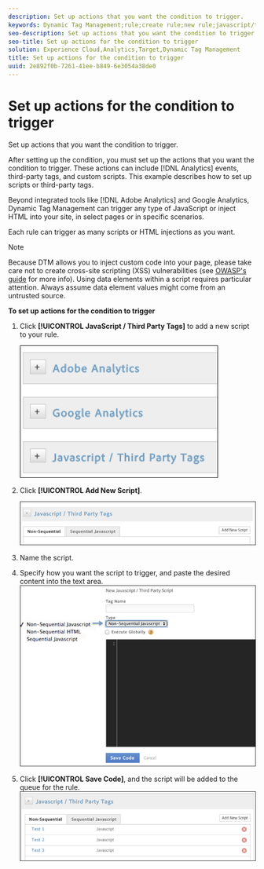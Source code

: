 ```yaml
---
description: Set up actions that you want the condition to trigger.
keywords: Dynamic Tag Management;rule;create rule;new rule;javascript/third party tags;set up actions for condition;add new script;non-sequential javascript;sequential javascript;non-sequential html
seo-description: Set up actions that you want the condition to trigger.
seo-title: Set up actions for the condition to trigger
solution: Experience Cloud,Analytics,Target,Dynamic Tag Management
title: Set up actions for the condition to trigger
uuid: 2e892f0b-7261-41ee-b849-6e3054a38de0
---
```


# Set up actions for the condition to trigger

Set up actions that you want the condition to trigger.

After setting up the condition, you must set up the actions that you want the condition to trigger. These actions can include [!DNL Analytics] events, third-party tags, and custom scripts. This example describes how to set up scripts or third-party tags.

Beyond integrated tools like [!DNL Adobe Analytics] and Google Analytics, Dynamic Tag Management can trigger any type of JavaScript or inject HTML into your site, in select pages or in specific scenarios.

Each rule can trigger as many scripts or HTML injections as you want.

>[!NOTE]
>
>Because DTM allows you to inject custom code into your page, please take care not to create cross-site scripting (XSS) vulnerabilities (see [OWASP's guide](https://www.owasp.org/index.php/Cross-site_Scripting_(XSS)) for more info). Using data elements within a script requires particular attention. Always assume data element values might come from an untrusted source.

**To set up actions for the condition to trigger** 

1. Click **[!UICONTROL JavaScript / Third Party Tags]** to add a new script to your rule.

   ![](assets/scripts-actions.png)

1. Click **[!UICONTROL Add New Script]**.

   ![](assets/scripts-actions2.png)

1. Name the script.
1. Specify how you want the script to trigger, and paste the desired content into the text area. ![](assets/scripts-actions3.png)

1. Click **[!UICONTROL Save Code]**, and the script will be added to the queue for the rule. ![](assets/scripts-actions4.png)

